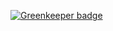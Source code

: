 
[![Greenkeeper badge](https://badges.greenkeeper.io/chiaweilee/timewheel.svg)](https://greenkeeper.io/)

